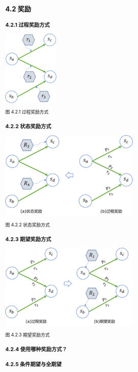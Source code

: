 
## 4.2 奖励

### 4.2.1 过程奖励方式

<img src="./img/Reward-1.png" width=160>

图 4.2.1 过程奖励方式

### 4.2.2 状态奖励方式

<img src="./img/Reward-2.png" width=400>

图 4.2.2 状态奖励方式

### 4.2.3 期望奖励方式

<img src="./img/Reward-3.png" width=400>

图 4.2.3 期望奖励方式

### 4.2.4 使用哪种奖励方式？

### 4.2.5 条件期望与全期望
